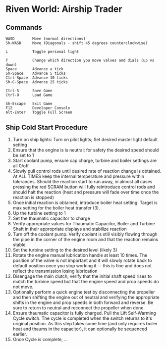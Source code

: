 # Riven World: Airship Trader #

## Commands ##
```
WASD        Move (normal directions)
Sh-WASD     Move (Diagonals - shift 45 degrees counterclockwise)

L           Toggle personal light

T           Change which direction you move valves and dials (up vs down)
Space       Advance a tick
Sh-Space    Advance 5 ticks
Ctrl-Space  Advance 10 ticks
Sh-C-Space  Advance 25 ticks

Ctrl-S      Save Game
Ctrl-O      Load Game

Sh-Escape   Exit Game
F12         Developer Console
Alt-Enter   Toggle Full Screen
```

## Ship Cold Start Procedure ##

1.  Turn on ship lights:  Turn on pilot lights;  Set desired master light default setting
2.  Ensure that the engine is is neutral; for safety the desired speed should be set to 1
3.  Start coolant pump, ensure cap charge, turbine and boiler settings are all 0/off
4.  Slowly pull control rods until desired rate of reaction change is obtained.  At ALL TIMES keep the internal temperature and pressure within tolerances.  Should the reaction start to run away, in almost all cases pressing the red SCRAM button will fully reintroduce control rods and should halt the reaction (heat and pressure will fade over time once the reaction is stopped)
5.  Once initial reaction is obtained, introduce boiler heat setting.  Target is max setting for the boiler heat transfer (3).
6.  Up the turbine setting to 1
7.  Set the thaumatic capacitor to charge
8.  Verify appropriate values for Thaumatic Capacitor, Boiler and Turbine Shaft in their appropriate displays and stabilize reaction
9.  Turn off the coolant pump.  Verify coolant is still visibly flowing through the pipe in the corner of the engine room and that the reaction remains stable.
10. Set the turbine setting to the desired level (likely 3)
11. Rotate the engine manual lubrication handle at least 10 times.  The position of the valve is not important and it will slowly rotate back to default position once you stop working it -- this is fine and does not reflect the transmission losing lubrication
12. Disengage the main clutch, verify that the initial shaft speed rises to match the turbine speed but that the engine speed and prop speeds do not move.
13. Optionally perform a quick engine test by disconnecting the propeller and then shifting the engine out of neutral and verifying the appropriate shifts in the engine and prop speeds in both forward and reverse.  Be sure to return to neutral and reconnect the propeller when done.
14. Ensure thaumatic capacitor is fully charged.  Pull the Lift Self-Warming Cycle switch.  The cycle is completed when the switch returns to it's original position.  As this step takes some time (and only requires boiler heat and thaums in the capacitor), it can optionally be sequenced earlier.
15. Once Cycle is complete, ...